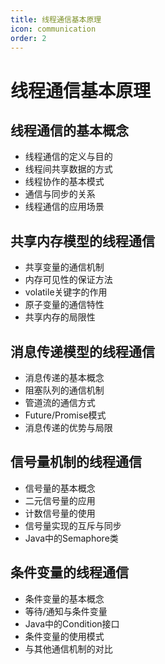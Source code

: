 ```yaml
---
title: 线程通信基本原理
icon: communication
order: 2
---
```


# 线程通信基本原理

## 线程通信的基本概念

- 线程通信的定义与目的
- 线程间共享数据的方式
- 线程协作的基本模式
- 通信与同步的关系
- 线程通信的应用场景

## 共享内存模型的线程通信

- 共享变量的通信机制
- 内存可见性的保证方法
- volatile关键字的作用
- 原子变量的通信特性
- 共享内存的局限性

## 消息传递模型的线程通信

- 消息传递的基本概念
- 阻塞队列的通信机制
- 管道流的通信方式
- Future/Promise模式
- 消息传递的优势与局限

## 信号量机制的线程通信

- 信号量的基本概念
- 二元信号量的应用
- 计数信号量的使用
- 信号量实现的互斥与同步
- Java中的Semaphore类

## 条件变量的线程通信

- 条件变量的基本概念
- 等待/通知与条件变量
- Java中的Condition接口
- 条件变量的使用模式
- 与其他通信机制的对比
